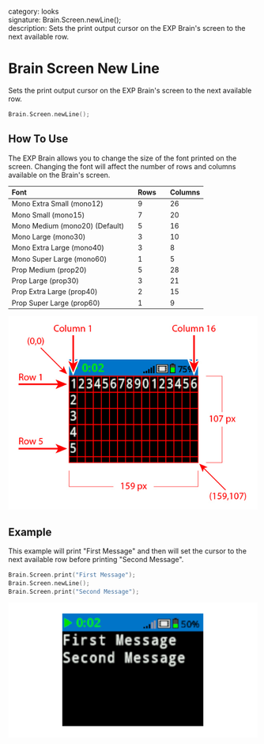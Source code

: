 category: looks  
signature: Brain.Screen.newLine();  
description: Sets the print output cursor on the EXP Brain's screen to the next available row.  

# Brain Screen New Line

Sets the print output cursor on the EXP Brain's screen to the next available row.

```cpp
Brain.Screen.newLine();
```

## How To Use

The EXP Brain allows you to change the size of the font printed on the screen. Changing the font will affect the number of rows and columns available on the Brain's screen.

| Font |  | Rows |  | Columns |
| :--- | --- | :--- | --- | :--- |
| Mono Extra Small (mono12) |  | 9 |  | 26 |
| Mono Small (mono15) |  | 7 |  | 20 |
| Mono Medium (mono20) (Default) |  | 5 |  | 16 |
| Mono Large (mono30) |  | 3 |  | 10 |
| Mono Extra Large (mono40) |  | 3 |  | 8 |
| Mono Super Large (mono60) |  | 1 |  | 5 |
| Prop Medium (prop20) |  | 5 |  | 28 |
| Prop Large (prop30) |  | 3 |  | 21 |
| Prop Extra Large (prop40) |  | 2 |  | 15 |
| Prop Super Large (prop60) |  | 1 |  | 9 |

![row_column_index2](exp_row_column_brain.jpg) 

## Example

This example will print "First Message" and then will set the cursor to the next available row before printing "Second Message".

```cpp
Brain.Screen.print("First Message");
Brain.Screen.newLine();
Brain.Screen.print("Second Message");
```

![set_cursor_welcome2](set_cursor_welcome2.png)

<advanced>
</advanced>